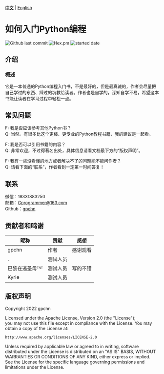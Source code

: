 [中文](https://github.com/gpchn/How-to-get-started-programming-python/blob/main/README_zh.md) | [English](https://github.com/gpchn/How-to-get-started-programming-python/blob/main/README.md)
# 如何入门Python编程

![Github last commit](https://img.shields.io/github/last-commit/gpchn/How-to-get-started-programming-python)
![Hex.pm](https://img.shields.io/hexpm/l/plug)
![started date](https://img.shields.io/badge/started%20date-2022%2007%2010-brightgreen)

## 介绍

### 概述
它是一本普通的Python编程入门书，不是最好的，但是最真诚的，作者会尽量把自己学过的东西、踩过的坑教给读者。作者也是自学的，深知自学不易，希望这本书能让读者在学习过程中轻松一点。

## 常见问题
F: 我是否应该参考其他Python书？  
Q: 当然。有很多比这个更棒、更专业的Python教程书籍，我的建议是一起看。
  
F: 我是否可以引用书籍的内容？  
Q: 非常欢迎，不过得著名出处，具体信息请看文档最下方的“版权声明”。
  
F: 我有一些没看懂的地方或者解决不了的问题能不能问作者？  
Q: 请看下面的“联系”，作者看到一定第一时间答复！

## 联系
微信：18331883250  
邮箱：Gprogrammer@163.com  
Github：[gpchn](https://github.com/gpchn/)

## 贡献者和鸣谢
| 昵称 | 贡献 | 感想 |
| ---- | ---- | ---- |
| gpchn | 作者 | 感谢观看 |
| . | 测试人员 |  |
| 巴黎在逃圣母ᵀᴺᵀ | 测试人员 | 写的不错 |
| Kyrie | 测试人员 |  |

## 版权声明
Copyright 2022 gpchn  
  
Licensed under the Apache License, Version 2.0 (the "License");  
you may not use this file except in compliance with the License.
You may obtain a copy of the License at:  
  
    http://www.apache.org/licenses/LICENSE-2.0  
  
Unless required by applicable law or agreed to in writing, software
distributed under the License is distributed on an "AS IS" BASIS,
WITHOUT WARRANTIES OR CONDITIONS OF ANY KIND, either express or implied.
See the License for the specific language governing permissions and
limitations under the License.  

